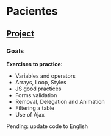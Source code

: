 # Pacientes


## [Project](https://gracetorresleite.github.io/Pacientes/index.html)

### Goals
**Exercises to practice:**

* Variables and operators
* Arrays, Loop, Styles
* JS good practices
* Forms validation
* Removal, Delegation and Animation
* Filtering a table
* Use of Ajax


Pending: update code to English

